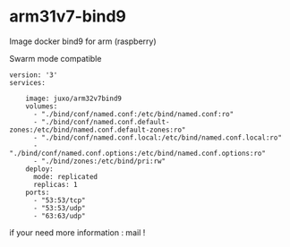 # arm31v7-bind9
Image docker bind9 for arm (raspberry)

Swarm mode compatible

```
version: '3'
services:
    
    image: juxo/arm32v7bind9  
    volumes:
      - "./bind/conf/named.conf:/etc/bind/named.conf:ro"
      - "./bind/conf/named.conf.default-zones:/etc/bind/named.conf.default-zones:ro"
      - "./bind/conf/named.conf.local:/etc/bind/named.conf.local:ro"
      - "./bind/conf/named.conf.options:/etc/bind/named.conf.options:ro"
      - "./bind/zones:/etc/bind/pri:rw"
    deploy:
      mode: replicated
      replicas: 1
    ports:
      - "53:53/tcp"
      - "53:53/udp"
      - "63:63/udp"
```

if your need more information : mail !
